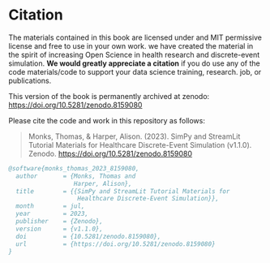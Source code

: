 # Citation

The materials contained in this book are licensed under and MIT permissive license and free to use in your own work.  we have created the material in the spirit of increasing Open Science in health research and discrete-event simulation. **We would greatly appreciate a citation** if you do use any of the code materials/code to support your data science training, research. job, or publications.

This version of the book is permanently archived at zenodo: https://doi.org/10.5281/zenodo.8159080

Please cite the code and work in this repository as follows:

> Monks, Thomas, & Harper, Alison. (2023). SimPy and StreamLit Tutorial Materials for Healthcare Discrete-Event Simulation (v1.1.0). Zenodo. https://doi.org/10.5281/zenodo.8159080


```bibtex
@software{monks_thomas_2023_8159080,
  author       = {Monks, Thomas and
                  Harper, Alison},
  title        = {{SimPy and StreamLit Tutorial Materials for 
                   Healthcare Discrete-Event Simulation}},
  month        = jul,
  year         = 2023,
  publisher    = {Zenodo},
  version      = {v1.1.0},
  doi          = {10.5281/zenodo.8159080},
  url          = {https://doi.org/10.5281/zenodo.8159080}
}
```